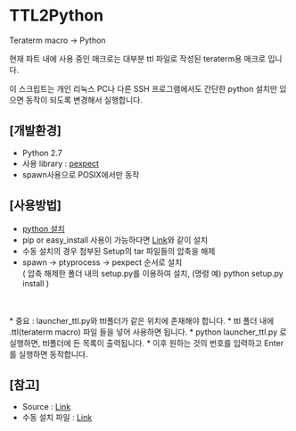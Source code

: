 # TTL2Python
Teraterm macro -> Python

현재 파트 내에 사용 중인 매크로는 대부분 ttl 파일로 작성된 teraterm용 매크로 입니다.

이 스크립트는 개인 리눅스 PC나 다른 SSH 프로그램에서도 간단한 python 설치만 있으면 동작이 되도록 변경해서 실행합니다.



## [개발환경]

* Python 2.7
* 사용 library : [pexpect](https://pexpect.readthedocs.io/en/stable/install.html#requirements)
* spawn사용으로 POSIX에서만 동작

## [사용방법]
* [python 설치](https://wikidocs.net/8#_2)
* pip or easy_install 사용이 가능하다면 [Link](https://pexpect.readthedocs.io/en/stable/install.html#requirements)와 같이 설치
* 수동 설치의 경우 첨부된 Setup의 tar 파일들의 압축을 해제
* spawn → ptyprocess → pexpect 순서로 설치<br>
( 압축 해제한 폴더 내의 setup.py를 이용하여 설치, (명령 예) python setup.py install )
<br>
<br>
* 중요 : launcher_ttl.py와 ttl폴더가 같은 위치에 존재해야 합니다.
* ttl 폴더 내에 .ttl(teraterm macro) 파일 들을 넣어 사용하면 됩니다.
* python launcher_ttl.py 로 실행하면, ttl폴더에 든 목록이 출력됩니다.
* 이후 원하는 것의 번호를 입력하고 Enter를 실행하면 동작합니다.


## [참고]

* Source : [Link](https://github.com/darkleem/TTL2Python)
* 수동 설치 파일 : [Link](https://github.com/darkleem/TTL2Python/tree/master/setup)
